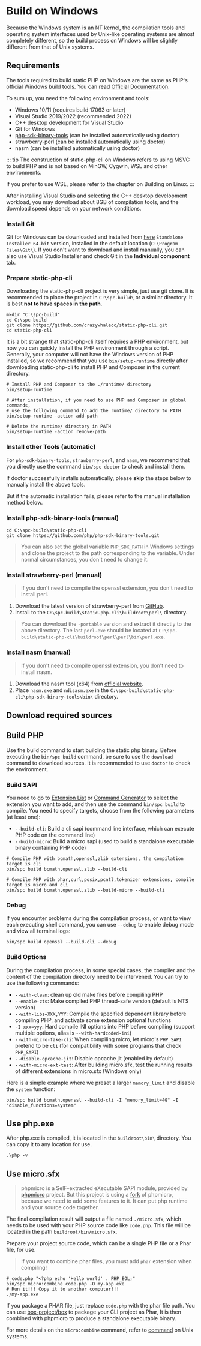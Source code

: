 # Build on Windows

Because the Windows system is an NT kernel, the compilation tools and operating system interfaces 
used by Unix-like operating systems are almost completely different, 
so the build process on Windows will be slightly different from that of Unix systems.

## Requirements

The tools required to build static PHP on Windows are the same as PHP's official Windows build tools. 
You can read [Official Documentation](https://wiki.php.net/internals/windows/stepbystepbuild_sdk_2).

To sum up, you need the following environment and tools:

- Windows 10/11 (requires build 17063 or later)
- Visual Studio 2019/2022 (recommended 2022)
- C++ desktop development for Visual Studio
- Git for Windows
- [php-sdk-binary-tools](https://github.com/php/php-sdk-binary-tools) (can be installed automatically using doctor)
- strawberry-perl (can be installed automatically using doctor)
- nasm (can be installed automatically using doctor)

::: tip
The construction of static-php-cli on Windows refers to using MSVC to build PHP and is not based on MinGW, Cygwin, WSL and other environments.

If you prefer to use WSL, please refer to the chapter on Building on Linux.
:::

After installing Visual Studio and selecting the C++ desktop development workload, 
you may download about 8GB of compilation tools, and the download speed depends on your network conditions.

### Install Git

Git for Windows can be downloaded and installed from [here](https://git-scm.com/download/win) `Standalone Installer 64-bit` version, 
installed in the default location (`C:\Program Files\Git\`).
If you don't want to download and install manually, 
you can also use Visual Studio Installer and check Git in the **Individual component** tab.

### Prepare static-php-cli

Downloading the static-php-cli project is very simple, just use git clone. 
It is recommended to place the project in `C:\spc-build\` or a similar directory. 
It is best **not to have spaces in the path**.

```shell
mkdir "C:\spc-build"
cd C:\spc-build
git clone https://github.com/crazywhalecc/static-php-cli.git
cd static-php-cli
```

It is a bit strange that static-php-cli itself requires a PHP environment, 
but now you can quickly install the PHP environment through a script.
Generally, your computer will not have the Windows version of PHP installed, 
so we recommend that you use `bin/setup-runtime` directly after downloading static-php-cli to install PHP and Composer in the current directory.

```shell
# Install PHP and Composer to the ./runtime/ directory
bin/setup-runtime

# After installation, if you need to use PHP and Composer in global commands, 
# use the following command to add the runtime/ directory to PATH
bin/setup-runtime -action add-path

# Delete the runtime/ directory in PATH
bin/setup-runtime -action remove-path
```

### Install other Tools (automatic)

For `php-sdk-binary-tools`, `strawberry-perl`, and `nasm`, 
we recommend that you directly use the command `bin/spc doctor` to check and install them.

If doctor successfully installs automatically, please **skip** the steps below to manually install the above tools.

But if the automatic installation fails, please refer to the manual installation method below.

### Install php-sdk-binary-tools (manual)

```shell
cd C:\spc-build\static-php-cli
git clone https://github.com/php/php-sdk-binary-tools.git
```

> You can also set the global variable `PHP_SDK_PATH` in Windows settings and 
> clone the project to the path corresponding to the variable. 
> Under normal circumstances, you don't need to change it.

### Install strawberry-perl (manual)

> If you don't need to compile the openssl extension, you don't need to install perl.

1. Download the latest version of strawberry-perl from [GitHub](https://github.com/StrawberryPerl/Perl-Dist-Strawberry/releases/).
2. Install to the `C:\spc-build\static-php-cli\buildroot\perl\` directory.

> You can download the `-portable` version and extract it directly to the above directory.
> The last `perl.exe` should be located at `C:\spc-build\static-php-cli\buildroot\perl\perl\bin\perl.exe`.

### Install nasm (manual)

> If you don't need to compile openssl extension, you don't need to install nasm.

1. Download the nasm tool (x64) from [official website](https://www.nasm.us/pub/nasm/releasebuilds/).
2. Place `nasm.exe` and `ndisasm.exe` in the `C:\spc-build\static-php-cli\php-sdk-binary-tools\bin\` directory.

## Download required sources

<!--@include: ./manual-build.md{118,170}-->

## Build PHP

Use the build command to start building the static php binary.
Before executing the `bin/spc build` command, be sure to use the `download` command to download sources.
It is recommended to use `doctor` to check the environment.

### Build SAPI

You need to go to [Extension List](./extensions) or [Command Generator](./cli-generator) to select the extension you want to add,
and then use the command `bin/spc build` to compile.
You need to specify targets, choose from the following parameters (at least one):

- `--build-cli`: Build a cli sapi (command line interface, which can execute PHP code on the command line)
- `--build-micro`: Build a micro sapi (used to build a standalone executable binary containing PHP code)

```shell
# Compile PHP with bcmath,openssl,zlib extensions, the compilation target is cli
bin/spc build bcmath,openssl,zlib --build-cli

# Compile PHP with phar,curl,posix,pcntl,tokenizer extensions, compile target is micro and cli
bin/spc build bcmath,openssl,zlib --build-micro --build-cli
```

### Debug

If you encounter problems during the compilation process, or want to view each executing shell command,
you can use `--debug` to enable debug mode and view all terminal logs:

```shell
bin/spc build openssl --build-cli --debug
```

### Build Options

During the compilation process, in some special cases,
the compiler and the content of the compilation directory need to be intervened.
You can try to use the following commands:

- `--with-clean`: clean up old make files before compiling PHP
- `--enable-zts`: Make compiled PHP thread-safe version (default is NTS version)
- `--with-libs=XXX,YYY`: Compile the specified dependent library before compiling PHP, and activate some extension optional functions
- `-I xxx=yyy`: Hard compile INI options into PHP before compiling (support multiple options, alias is `--with-hardcoded-ini`)
- `--with-micro-fake-cli`: When compiling micro, let micro's `PHP_SAPI` pretend to be `cli` (for compatibility with some programs that check `PHP_SAPI`)
- `--disable-opcache-jit`: Disable opcache jit (enabled by default)
- `--with-micro-ext-test`: After building micro.sfx, test the running results of different extensions in micro.sfx (Windows only)

Here is a simple example where we preset a larger `memory_limit` and disable the `system` function:

```shell
bin/spc build bcmath,openssl --build-cli -I "memory_limit=4G" -I "disable_functions=system"
```

## Use php.exe

After php.exe is compiled, it is located in the `buildroot\bin\` directory. You can copy it to any location for use.

```shell
.\php -v
```

## Use micro.sfx

> phpmicro is a SelF-extracted eXecutable SAPI module,
> provided by [phpmicro](https://github.com/dixyes/phpmicro) project.
> But this project is using a [fork](https://github.com/static-php/phpmicro) of phpmicro, because we need to add some features to it.
> It can put php runtime and your source code together.

The final compilation result will output a file named `./micro.sfx`,
which needs to be used with your PHP source code like `code.php`.
This file will be located in the path `buildroot/bin/micro.sfx`.

Prepare your project source code, which can be a single PHP file or a Phar file, for use.

> If you want to combine phar files, you must add `phar` extension when compiling!

```shell
# code.php "<?php echo 'Hello world' . PHP_EOL;"
bin/spc micro:combine code.php -O my-app.exe
# Run it!!! Copy it to another computer!!!
./my-app.exe
```

If you package a PHAR file, just replace `code.php` with the phar file path.
You can use [box-project/box](https://github.com/box-project/box) to package your CLI project as Phar,
It is then combined with phpmicro to produce a standalone executable binary.

For more details on the `micro:combine` command, refer to [command](./manual-build) on Unix systems.


